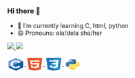 ### Hi there 👋

- 🌱 I’m currently learning C, html, python
- 😄 Pronouns: ela/dela she/her

 <div style="display: inline_block">
  <a href="https://github.com/camiscf">
  <img height="130px" src="https://github-readme-stats.vercel.app/api?username=camiscf&show_icons=true&theme=dracula&include_all_commits=true&count_private=true"/>
  <img height="130px" src="https://github-readme-stats.vercel.app/api/top-langs/?username=camiscf&layout=compact&langs_count=7&theme=dracula"/>
  <link rel="stylesheet" href="https://cdn.jsdelivr.net/gh/devicons/devicon@v2.13.0/devicon.min.css">

</div>
 <div style="display: inline_block"><br>
  <img align="center" alt="Camis-C" height="30" width="40" src="https://github.com/devicons/devicon/blob/master/icons/c/c-original.svg">
  <img align="center" alt="Camis-HTML" height="30" width="40" src="https://raw.githubusercontent.com/devicons/devicon/master/icons/html5/html5-original.svg">
  <img align="center" alt="Camis-CSS" height="30" width="40" src="https://raw.githubusercontent.com/devicons/devicon/master/icons/css3/css3-original.svg">
  <img align="center" alt="Camis-Python" height="30" width="40" src="https://raw.githubusercontent.com/devicons/devicon/master/icons/python/python-original.svg">

</div>

